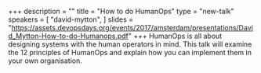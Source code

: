 +++
description = ""
title = "How to do HumanOps"
type = "new-talk"
speakers = [
        "david-mytton",
]
slides = "https://assets.devopsdays.org/events/2017/amsterdam/presentations/David_Mytton-How-to-do-Humanops.pdf"
+++
HumanOps is all about designing systems with the human operators in mind. This talk will examine the 12 principles of HumanOps and explain how you can implement them in your own organisation.